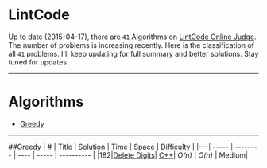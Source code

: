 LintCode
======== 

Up to date (2015-04-17), there are `41` Algorithms on [LintCode Online Judge](https://lintcode.com/).
The number of problems is increasing recently.
Here is the classification of all `41` problems.
I'll keep updating for full summary and better solutions. Stay tuned for updates.

--- 
Algorithms
====

* [Greedy](https://github.com/kamyu104/LintCode#greedy)

---

##Greedy
| # | Title | Solution | Time | Space | Difficulty |
|---| ----- | -------- | ---- | ----- | ---------- |
|182|[Delete Digits](http://lintcode.com/en/problem/delete-digits/)| [C++](./C++/delete-digits.cpp)| _O(n)_ | _O(n)_ | Medium|

